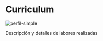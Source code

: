 # Curriculum
![perfil-simple](https://user-images.githubusercontent.com/103307572/162616055-17ff3817-3e35-4ad6-a017-8d7d72c42591.png)

Descripción y detalles de labores realizadas
